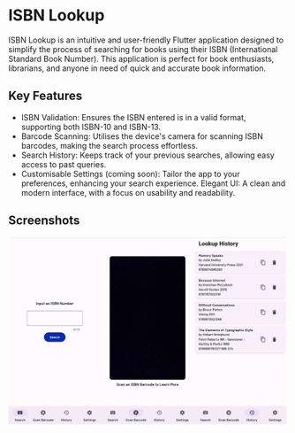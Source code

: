 # ISBN Lookup

ISBN Lookup is an intuitive and user-friendly Flutter application designed to simplify the process of searching for books using their ISBN (International Standard Book Number). This application is perfect for book enthusiasts, librarians, and anyone in need of quick and accurate book information.

## Key Features

- ISBN Validation: Ensures the ISBN entered is in a valid format, supporting both ISBN-10 and ISBN-13.
- Barcode Scanning: Utilises the device's camera for scanning ISBN barcodes, making the search process effortless.
- Search History: Keeps track of your previous searches, allowing easy access to past queries.
- Customisable Settings (coming soon): Tailor the app to your preferences, enhancing your search experience.
    Elegant UI: A clean and modern interface, with a focus on usability and readability.

## Screenshots

![App Demo](demo/screenshot.png)
